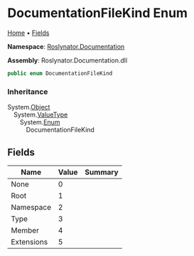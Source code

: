 <a name="_top"></a>

# DocumentationFileKind Enum

[Home](../../../README.md#_top) &#x2022; [Fields](#fields)

**Namespace**: [Roslynator.Documentation](../README.md#_top)

**Assembly**: Roslynator\.Documentation\.dll

```csharp
public enum DocumentationFileKind
```

### Inheritance

System\.[Object](https://docs.microsoft.com/en-us/dotnet/api/system.object)\
&emsp;System\.[ValueType](https://docs.microsoft.com/en-us/dotnet/api/system.valuetype)\
&emsp;&emsp;System\.[Enum](https://docs.microsoft.com/en-us/dotnet/api/system.enum)\
&emsp;&emsp;&emsp;DocumentationFileKind

## Fields

| Name | Value | Summary |
| ---- | ----- | ------- |
| None | 0 |
| Root | 1 |
| Namespace | 2 |
| Type | 3 |
| Member | 4 |
| Extensions | 5 |

